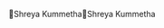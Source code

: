 Shreya Kummetha                                       S h r e y a   K u m m e t h a                                                                             